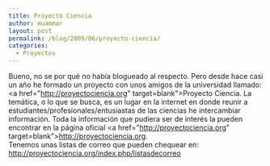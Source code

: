 ```yaml
---
title: Proyecto Ciencia
author: muammar
layout: post
permalink: /blog/2009/06/proyecto-ciencia/
categories:
  - Proyectos
---
```

Bueno, no se por qué no había blogueado al respecto. Pero desde hace casi un año he formado un proyecto con unos amigos de la universidad llamado: <a href="http://proyectociencia.org" target=blank">Proyecto Ciencia</a>. La temática, o lo que se busca, es un lugar en la internet en donde reunir a estudiantes/profesionales/entusiastas de las ciencias he intercambiar información. Toda la información que pudiera ser de interés la pueden encontrar en la página oficial <a href="http://proyectociencia.org" target=blank">http://proyectociencia.org</a>.  
Tenemos unas listas de correo que pueden chequear en:  
<http://proyectociencia.org/index.php/listasdecorreo>